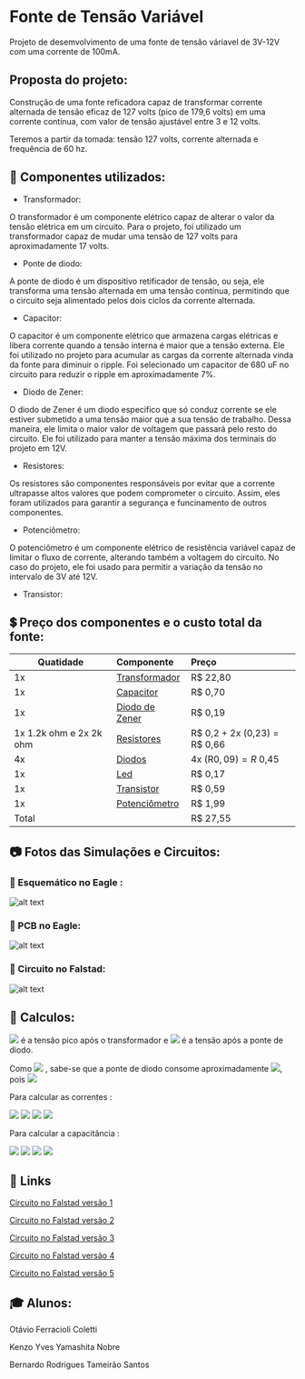 # Fonte de Tensão Variável
Projeto de desemvolvimento de uma fonte de tensão váriavel de 3V-12V com uma corrente de 100mA.
## Proposta do projeto:
Construção de uma fonte reficadora capaz de transformar corrente alternada de tensão eficaz de 127 volts (pico de 179,6 volts) em uma corrente contínua, com valor de tensão ajustável entre 3 e 12 volts.

Teremos a partir da tomada: tensão 127 volts, corrente alternada e frequência de 60 hz.
## :pencil: Componentes utilizados:
* Transformador:

O transformador é um componente elétrico capaz de alterar o valor da tensão elétrica em um circuito. Para o projeto, foi utilizado um transformador capaz de mudar uma tensão de 127 volts para aproximadamente 17 volts.

* Ponte de diodo:

A ponte de diodo é um dispositivo retificador de tensão, ou seja, ele transforma uma tensão alternada em uma tensão contínua, permitindo que o circuito seja alimentado pelos dois ciclos da corrente alternada.

* Capacitor:

O capacitor é um componente elétrico que armazena cargas elétricas e libera corrente quando a tensão interna é maior que a tensão externa. Ele foi utilizado no projeto para acumular as cargas da corrente alternada vinda da fonte para diminuir o ripple. Foi selecionado um capacitor de 680 uF no circuito para reduzir o ripple em aproximadamente 7%.  

* Diodo de Zener:

O diodo de Zener é um diodo especifico que só conduz corrente se ele estiver submetido a uma tensão maior que a sua tensão de trabalho. Dessa maneira, ele limita o maior valor de voltagem que passará pelo resto do circuito. Ele foi utilizado para manter a tensão máxima dos terminais do projeto em 12V. 

* Resistores:

Os resistores são componentes responsáveis por evitar que a corrente ultrapasse altos valores que podem comprometer o circuito. Assim, eles foram utilizados para garantir a segurança e funcinamento de outros componentes.

* Potenciômetro:

O potenciômetro é um componente elétrico de resistência variável capaz de limitar o fluxo de corrente, alterando também a voltagem do circuito. No caso do projeto, ele foi usado para permitir a variação da tensão no intervalo de 3V até 12V.

* Transistor:

## :heavy_dollar_sign: Preço dos componentes e o custo total da fonte:
| Quatidade     | Componente | Preço |
| ------------- |:-------------| :-----|
|     1x | [Transformador](https://produto.mercadolivre.com.br/MLB-1542461664-transformador-entrada-110220v-saida-17v-16a-uso-geral-_JM#position=9&search_layout=stack&type=item&tracking_id=33a7d7f3-1d1d-4c43-85eb-fd94d08b4dc6) | R$ 22,80 |
| 1x      | [Capacitor](https://www.acheicomponentes.com.br/capacitor-eletrolitico-680uf-10v-105oc-8x13-pre-cortado?parceiro=3811)  | R$ 0,70 |
| 1x      | [Diodo de Zener](https://www.baudaeletronica.com.br/diodo-zener-1n4743-13v-1w.html) | R$ 0,19 |
| 1x 1.2k ohm e 2x 2k ohm | [Resistores](https://produto.mercadolivre.com.br/MLB-1756151761-resistor-de-carbono-2k-5-14w-cr25-100pcs-_JM#position=4&search_layout=grid&type=item&tracking_id=1acba448-6fae-4b1d-ad05-824455a9e04c) |R$ 0,2 + 2x (0,23) = R$ 0,66 |
| 4x     | [Diodos](https://www.baudaeletronica.com.br/diodo-1n4007.html) | 4x (R$0,09) = R$ 0,45 |
| 1x      | [Led](https://www.wjcomponentes.com.br/led-5mm-amarelo?parceiro=6298) | R$ 0,17|
| 1x | [Transistor](https://www.filipeflop.com/produto/transistor-s8050-npn-x10-unidades/) |   R$ 0,59 |
| 1x | [Potenciômetro](https://www.baudaeletronica.com.br/potenciometro-linear-de-5k-5000.html) | R$ 1,99 |
| Total |  |  R$ 27,55 |

## :camera: Fotos das Simulações e Circuitos:

### :chicken: Esquemático no Eagle : 
![alt text](https://user-images.githubusercontent.com/65844604/125877613-3b22d568-c141-4f44-8235-5377413f8bcb.jpg "Imagem do esquemático no Eagle")
### :electric_plug: PCB no Eagle:
![alt text](https://user-images.githubusercontent.com/65844604/127178934-ba847461-abf9-40b4-8384-28b7968df593.jpg)
### :battery: Circuito no Falstad:
![alt text](https://user-images.githubusercontent.com/65844604/125877636-9c25eb5d-9904-4d9f-83df-b45c53045375.jpg "Imagem do circuito no Falstad")

## :pencil: Calculos:
<img src="https://render.githubusercontent.com/render/math?math=\large V_{1}"> é a tensão pico após o transformador e <img src="https://render.githubusercontent.com/render/math?math=\large V_{2}"> é a tensão após a ponte de diodo.

Como <img src="https://render.githubusercontent.com/render/math?math=\large V_{1} = 19.05V, V_{2} = 17.6V">
, sabe-se que a ponte de diodo consome aproximadamente <img src="https://render.githubusercontent.com/render/math?math=\large 1.4V">, pois <img src="https://render.githubusercontent.com/render/math?math=\large V_{2} = V_{1} - 1.4V">

Para calcular as correntes : 

<img src="https://render.githubusercontent.com/render/math?math=\large i_{carga} = \dfrac{V_{zener} - V_{be}}{R_{carga}} = \dfrac{12.8 - 0.714}{120 \Omega} = 99.817 mA">
<img src="https://render.githubusercontent.com/render/math?math=\large i_{zener} = \dfrac{V_{2} - V_{zener}}{R_{1}} = \dfrac{17.6 - 12.8}{1200 \Omega} = 1.015 mA">

<img src="https://render.githubusercontent.com/render/math?math=\large i_{led} = \dfrac{V_{2} - V_{led}}{2000 \Omega} = 7.877 mA">

<img src="https://render.githubusercontent.com/render/math?math=\large i_{pontenciometro} = \dfrac{V_{3}}{R2 %2B R_{potenciometro}} = 1.96 mA">

Para calcular a capacitância :

<img src="https://render.githubusercontent.com/render/math?math=\large C = \dfrac{i}{f x U}">

<img src="https://render.githubusercontent.com/render/math?math=\large i = 110,669mA">

<img src="https://render.githubusercontent.com/render/math?math=\large f = 2 x 60Hz">

<img src="https://render.githubusercontent.com/render/math?math=\large U = V2 x (fator ripple) = 17,6 x 7%">



## :link: Links 

[Circuito no Falstad versão 1](https://tinyurl.com/ygxmeaq4 "Falstad")

[Circuito no Falstad versão 2](https://tinyurl.com/yfcj22wa "Falstad")

[Circuito no Falstad versão 3](https://tinyurl.com/yggp82k5 "Falstad")

[Circuito no Falstad versão 4](https://tinyurl.com/ygtvqxmx "Falstad")

[Circuito no Falstad versão 5](https://tinyurl.com/yzpdvhwk "Falstad")

## :mortar_board: Alunos:

Otávio Ferracioli Coletti

Kenzo Yves Yamashita Nobre

Bernardo Rodrigues Tameirão Santos
